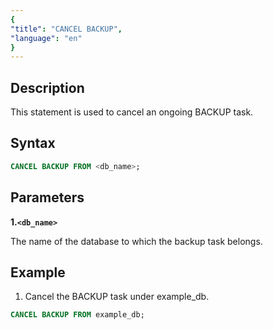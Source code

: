 ```yaml
---
{
"title": "CANCEL BACKUP",
"language": "en"
}
---
```


## Description

This statement is used to cancel an ongoing BACKUP task.

## Syntax

```sql
CANCEL BACKUP FROM <db_name>;
```

## Parameters

**1.`<db_name>`**

The name of the database to which the backup task belongs.

## Example

1. Cancel the BACKUP task under example_db.

```sql
CANCEL BACKUP FROM example_db;
```
